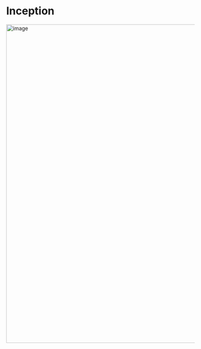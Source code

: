 # Inception
   
   
<img width="853" alt="image" src="https://user-images.githubusercontent.com/42266439/146357477-ea8b309c-71dc-44d5-b917-1eabcaea1810.png">
